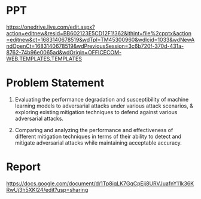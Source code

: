 # PPT

https://onedrive.live.com/edit.aspx?action=editnew&resid=BB602123E5CD12F1!362&ithint=file%2cpptx&action=editnew&ct=1683140678519&wdTpl=TM45300960&wdlcid=1033&wdNewAndOpenCt=1683140678519&wdPreviousSession=3c6b720f-370d-431a-8762-74b96e0065ad&wdOrigin=OFFICECOM-WEB.TEMPLATES.TEMPLATES



# Problem Statement 
  
  1.	Evaluating the performance degradation and susceptibility of machine learning models to adversarial attacks under various attack scenarios, & exploring existing        mitigation techniques to defend against various adversarial attacks.

2.	Comparing and analyzing the performance and effectiveness of different mitigation techniques in terms of their ability to detect and mitigate adversarial attacks while maintaining acceptable accuracy.



# Report

https://docs.google.com/document/d/1Tp8iqLK7GqCpEij8URVJuafnY11k36KRwUj3h5XKl24/edit?usp=sharing
